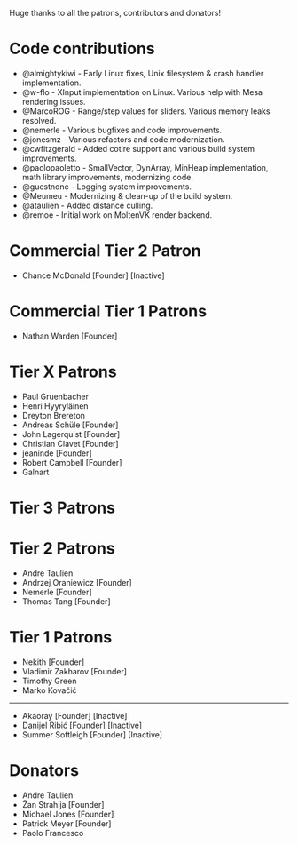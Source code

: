 Huge thanks to all the patrons, contributors and donators!

# Code contributions
 - @almightykiwi - Early Linux fixes, Unix filesystem & crash handler implementation.
 - @w-flo - XInput implementation on Linux. Various help with Mesa rendering issues.
 - @MarcoROG - Range/step values for sliders. Various memory leaks resolved.
 - @nemerle - Various bugfixes and code improvements.
 - @jonesmz - Various refactors and code modernization. 
 - @cwfitzgerald - Added cotire support and various build system improvements.
 - @paolopaoletto - SmallVector, DynArray, MinHeap implementation, math library improvements, modernizing code.
 - @guestnone - Logging system improvements.
 - @Meumeu - Modernizing & clean-up of the build system.
 - @ataulien - Added distance culling.
 - @remoe - Initial work on MoltenVK render backend.
 
# Commercial Tier 2 Patron
- Chance McDonald [Founder] [Inactive]

# Commercial Tier 1 Patrons
- Nathan Warden [Founder]
 
# Tier X Patrons
- Paul Gruenbacher
- Henri Hyyryläinen
- Dreyton Brereton
- Andreas Schüle [Founder]
- John Lagerquist [Founder]
- Christian Clavet [Founder]
- jeaninde [Founder]
- Robert Campbell [Founder]
- Galnart

# Tier 3 Patrons

# Tier 2 Patrons
- Andre Taulien
- Andrzej Oraniewicz [Founder]
- Nemerle [Founder]
- Thomas Tang [Founder]

# Tier 1 Patrons
- Nekith [Founder]
- Vladimir Zakharov [Founder]
- Timothy Green
- Marko Kovačić
-----------------------------------------
- Akaoray [Founder] [Inactive]
- Danijel Ribić [Founder] [Inactive]
- Summer Softleigh [Founder] [Inactive]

# Donators
- Andre Taulien
- Žan Strahija [Founder]
- Michael Jones [Founder]
- Patrick Meyer [Founder]
- Paolo Francesco
